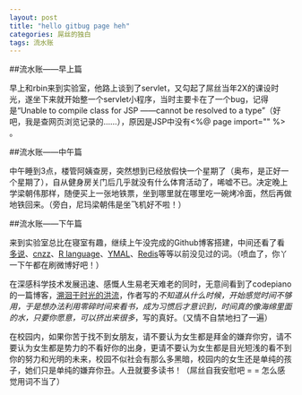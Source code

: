 ```yaml
---
layout: post
title: "hello gitbug page heh"
categories: 屌丝的独白
tags: 流水账
---
```


##流水账——早上篇

早上和rbin来到实验室，他路上谈到了servlet，又勾起了屌丝当年2X的课设时光，遂坐下来就开始整一个servlet小程序，当时主要卡在了一个bug，记得是“Unable to compile class for JSP ——cannot be resolved to a type”（好吧，我是查网页浏览记录的……），原因是JSP中没有<%@ page import="" %> 。

##流水账——中午篇

中午睡到3点，楼管阿姨查房，突然想到已经放假快一个星期了（奥布，是正好一个星期了），自从健身房关门后几乎就没有什么体育活动了，唏嘘不已。决定晚上学梁朝伟那样，随便买上一张地铁票，坐到哪里就在哪里吃一碗烤冷面，然后再做地铁回来。（旁白，尼玛梁朝伟是坐飞机好不啦！）

##流水账——下午篇

来到实验室总比在寝室有趣，继续上午没完成的Github博客搭建，中间还看了看[多说](www.duoshuo.com/)、[cnzz](http://zhanzhang.cnzz.com/)、[R language](http://yanping.me/cn/blog/categories/r%E8%AF%AD%E8%A8%80/)、[YMAL](http://www.ibm.com/developerworks/cn/xml/x-1103linrr/#icomments)、[Redis](http://blog.csdn.net/linkyou/article/details/6909447)等等以前没见过的词。（喷血了，你丫一下午都在刷微博好吧！）

在深感科学技术发展迅速、感慨人生易老天难老的同时，无意间看到了codepiano的一篇博客，[溯洄于时光的洪流](http://blog.codepiano.com/2013/12/31/time-to-say-goodbye/)，作者写的*不知道从什么时候，开始感觉时间不够用，于是想办法利用零碎时间来看书，成为习惯后才意识到，时间真的像海绵里面的水，只要你愿意，可以挤出来很多*，写的真好。（又情不自禁地扫了一遍）

在校园内，如果你苦于找不到女朋友，请不要认为女生都是拜金的嫌弃你穷，请不要认为女生都是势力的不看好你的出身，更请不要认为女生都是目光短浅的看不到你的努力和光明的未来，校园不似社会有那么多黑暗，校园内的女生还是单纯的孩子，她们只是单纯的嫌弃你丑。人丑就要多读书！（屌丝自我安慰吧 = = 怎么感觉用词不当了）